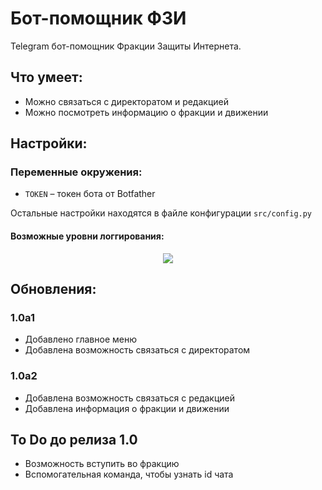 # Бот-помощник ФЗИ
Telegram бот-помощник Фракции Защиты Интернета.
## Что умеет:
- Можно связаться с директоратом и редакцией
- Можно посмотреть информацию о фракции и движении
## Настройки:
### Переменные окружения:
- `TOKEN` – токен бота от Botfather

Остальные настройки находятся в файле конфигурации `src/config.py`
#### Возможные уровни логгирования:
<p align="center">
    <img src="readme-images/logging_levels.png" />
</p>

## Обновления:
### 1.0a1
- Добавлено главное меню
- Добавлена возможность связаться с директоратом
### 1.0a2
- Добавлена возможность связаться с редакцией
- Добавлена информация о фракции и движении

## To Do до релиза 1.0
- Возможность вступить во фракцию
- Вспомогательная команда, чтобы узнать id чата